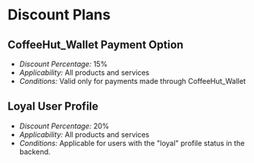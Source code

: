 # Discount Plans

## CoffeeHut_Wallet Payment Option

- *Discount Percentage:* 15%
- *Applicability:* All products and services
- *Conditions:* Valid only for payments made through CoffeeHut_Wallet

## Loyal User Profile

- *Discount Percentage:* 20%
- *Applicability:* All products and services
- *Conditions:* Applicable for users with the "loyal" profile status in the backend.
